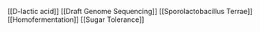 [[D-lactic acid]]
[[Draft Genome Sequencing]]
[[Sporolactobacillus Terrae]]
[[Homofermentation]]
[[Sugar Tolerance]]
